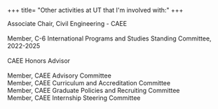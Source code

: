 +++
title= "Other activities at UT that I'm involved with:"
+++

Associate Chair, Civil Engineering - CAEE<br><br>
Member, C-6 International Programs and Studies Standing Committee, 2022-2025<br><br>
CAEE Honors Advisor<br><br>
Member, CAEE Advisory Committee   
Member, CAEE Curriculum and Accreditation Committee   
Member, CAEE Graduate Policies and Recruiting Committee   
Member, CAEE Internship Steering Committee 

